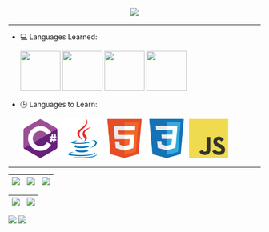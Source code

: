<p align="center">
    <img src="https://readme-typing-svg.herokuapp.com?font=Fira+Code&pause=1000&width=435&lines=print(%22Bem+vindo+ao+meu+perfil+%22);print(%22Welcome+to+my+profile%22)">
</p>

---


- 💻 Languages Learned:

  
    <img src="https://cdn.jsdelivr.net/gh/devicons/devicon/icons/java/java-plain-wordmark.svg" width="80" height="80">
    <img src="https://cdn.jsdelivr.net/gh/devicons/devicon/icons/javascript/javascript-plain.svg" width="80" height="80">
    <img src="https://cdn.jsdelivr.net/gh/devicons/devicon/icons/html5/html5-original-wordmark.svg" width="80" height="80>
        
    <img src="https://cdn.jsdelivr.net/gh/devicons/devicon/icons/css3/css3-original-wordmark.svg" />
          
    
    <img src="https://cdn.jsdelivr.net/gh/devicons/devicon/icons/arduino/arduino-original-wordmark.svg" width="80" height="80">

          

- 🕒 Languages to Learn:

  <img src="https://github.com/devicons/devicon/blob/master/icons/csharp/csharp-original.svg" width="80" height="80"> <img src="https://github.com/devicons/devicon/blob/master/icons/java/java-original.svg" width="80" height="80"> <img src="https://github.com/devicons/devicon/blob/master/icons/html5/html5-original.svg" width="80" height="80"> <img src="https://github.com/devicons/devicon/blob/master/icons/css3/css3-original.svg" width="80" height="80"> <img src="https://github.com/devicons/devicon/blob/master/icons/javascript/javascript-original.svg" width="80" height="80">
  
---


| ![](http://github-profile-summary-cards.vercel.app/api/cards/stats?username=pabloleal2000&theme=nord_dark) | ![](http://github-profile-summary-cards.vercel.app/api/cards/repos-per-language?username=pabloleal2000&hide=Html&theme=nord_dark) | ![](http://github-profile-summary-cards.vercel.app/api/cards/most-commit-language?username=pabloleal2000&theme=nord_dark) |
| :-: | :-: | :-: |

| ![](http://github-profile-summary-cards.vercel.app/api/cards/profile-details?username=pabloleal2000&theme=nord_dark) | ![](https://github-readme-streak-stats.herokuapp.com/?user=pabloleal2000&hide_border=true&date_format=M%20j%5B%2C%20Y%5D&background=2D3742&stroke=2D3742&ring=6bbbca&fire=6bbbca&currStreakNum=fff&sideNums=6bbbca&currStreakLabel=6bbbca&sideLabels=fff&dates=fff) |
| :-: | :-: |

<div>
   <a href="https://www.linkedin.com/in/pablo-borba-leal-5a0b00231/" target="_blank"><img src="https://img.shields.io/badge/LinkedIn-0077B5?style=for-the-badge&logo=linkedin&logoColor=white" target="_blank"></a> 
      <a href = "mailto:meuemail"><img src="https://img.shields.io/badge/Microsoft_Outlook-0078D4?style=for-the-badge&logo=microsoft-outlook&logoColor=white" target="_blank"></a>
   
 
  </a>

